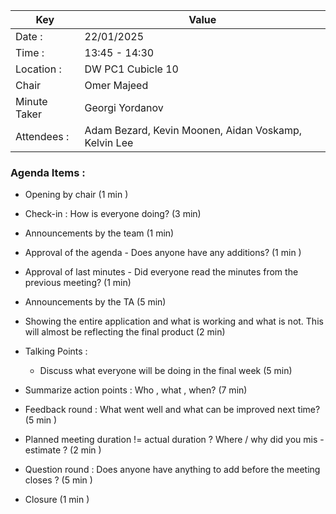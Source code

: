 | Key          | Value                                                |
|--------------|------------------------------------------------------|
| Date :       | 22/01/2025                                           |
| Time :       | 13:45 - 14:30                                        |
| Location :   | DW PC1 Cubicle 10                                    |
| Chair        | Omer Majeed                                          |
| Minute Taker | Georgi Yordanov                                      |
| Attendees :  | Adam Bezard, Kevin Moonen, Aidan Voskamp, Kelvin Lee |

### Agenda Items :
- Opening by chair (1 min )
- Check-in : How is everyone doing? (3 min)


- Announcements by the team (1 min)

  
- Approval of the agenda - Does anyone have any additions? (1 min )


- Approval of last minutes - Did everyone read the minutes from the previous meeting? (1 min)


- Announcements by the TA (5 min)

- Showing the entire application and what is working and what is not. This will
almost be reflecting the final product (2 min)

    
  
- Talking Points :
    - Discuss what everyone will be doing in the final week (5 min)


- Summarize action points : Who , what , when? (7 min)

- Feedback round : What went well and what can be improved next time? (5 min )
  
- Planned meeting duration != actual duration ? Where / why did you mis - estimate ? (2 min )

- Question round : Does anyone have anything to add before the meeting closes ? (5 min )

- Closure (1 min )